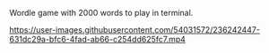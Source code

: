 

Wordle game with 2000 words to play in terminal.




https://user-images.githubusercontent.com/54031572/236242447-631dc29a-bfc6-4fad-ab66-c254dd625fc7.mp4

